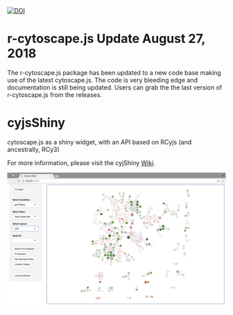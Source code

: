 [![DOI](https://zenodo.org/badge/DOI/10.5281/zenodo.1345344.svg)](https://doi.org/10.5281/zenodo.1345344)

# r-cytoscape.js Update **August 27, 2018** 

The r-cytoscape.js package has been updated to a new code base making use of the latest cytoscape.js. The code is very bleeding edge and documentation is still being updated. Users can grab the the last version of r-cytoscape.js from the releases. 

# cyjsShiny

cytoscape.js as a shiny widget, with an API based on RCyjs (and ancestrally, RCy3)

For more information, please visit the cyjShiny [Wiki](https://github.com/paul-shannon/cyjShiny/wiki).

![model](ygModelImage.png)
